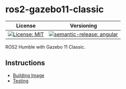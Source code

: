 # ros2-gazebo11-classic

| License | Versioning |
| ------- | ---------- |
| [![License: MIT](https://img.shields.io/badge/License-MIT-yellow.svg)](https://opensource.org/licenses/MIT) | [![semantic-release: angular](https://img.shields.io/badge/semantic--release-angular-e10079?logo=semantic-release)](https://github.com/semantic-release/semantic-release) |

ROS2 Humble with Gazebo 11 Classic.


## Instructions

* [Building Image](docs/building-image.md)
* [Testing](docs/testing-basic.md)

